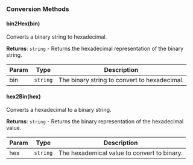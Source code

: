 ### **Conversion Methods**

#### bin2Hex(bin)
Converts a binary string to hexadecimal.

**Returns**: <code>string</code> - Returns the hexadecimal representation of the binary string.  

| Param | Type | Description |
| --- | --- | --- |
| bin | <code>string</code> | The binary string to convert to hexadecimal. |

#### hex2Bin(hex)
Converts a hexadecimal to a binary string.

**Returns**: <code>string</code> - Returns the binary representation of the hexadecimal value.  

| Param | Type | Description |
| --- | --- | --- |
| hex | <code>string</code> | The hexademical value to convert to binary. |